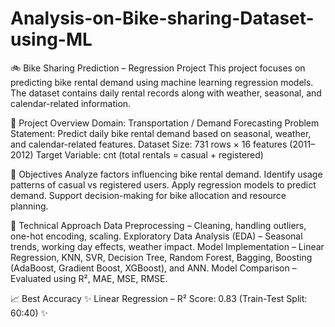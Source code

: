 # Analysis-on-Bike-sharing-Dataset-using-ML


🚲 Bike Sharing Prediction – Regression Project
This project focuses on predicting bike rental demand using machine learning regression models. The dataset contains daily rental records along with weather, seasonal, and calendar-related information.

📌 Project Overview
Domain: Transportation / Demand Forecasting
Problem Statement: Predict daily bike rental demand based on seasonal, weather, and calendar-related features.
Dataset Size: 731 rows × 16 features (2011–2012)
Target Variable: cnt (total rentals = casual + registered)

🎯 Objectives
Analyze factors influencing bike rental demand.
Identify usage patterns of casual vs registered users.
Apply regression models to predict demand.
Support decision-making for bike allocation and resource planning.

🔬 Technical Approach
Data Preprocessing – Cleaning, handling outliers, one-hot encoding, scaling.
Exploratory Data Analysis (EDA) – Seasonal trends, working day effects, weather impact.
Model Implementation – Linear Regression, KNN, SVR, Decision Tree, Random Forest, Bagging, Boosting (AdaBoost, Gradient Boost, XGBoost), and ANN.
Model Comparison – Evaluated using R², MAE, MSE, RMSE.

📈 Best Accuracy
✨ Linear Regression – R² Score: 0.83 (Train-Test Split: 60:40) ✨
